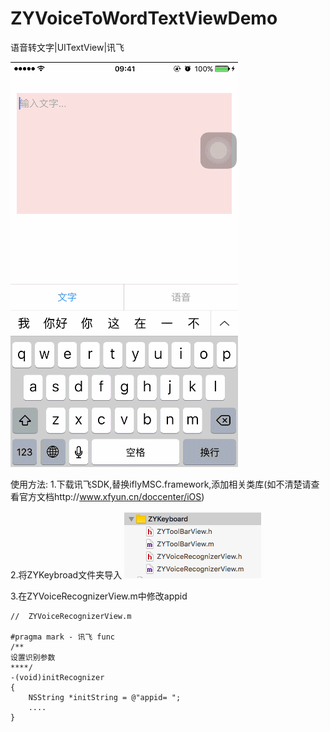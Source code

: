 # ZYVoiceToWordTextViewDemo
语音转文字|UITextView|讯飞

![voiceToWord](voiceToWord.gif)

使用方法:
1.下载讯飞SDK,替换iflyMSC.framework,添加相关类库(如不清楚请查看官方文档http://www.xfyun.cn/doccenter/iOS)

2.将ZYKeybroad文件夹导入
![ZYKeybroad](ZYKeybroad.png)

3.在ZYVoiceRecognizerView.m中修改appid
```
//  ZYVoiceRecognizerView.m

#pragma mark - 讯飞 func
/**
设置识别参数
****/
-(void)initRecognizer
{
    NSString *initString = @"appid= ";
    ....
}

```





